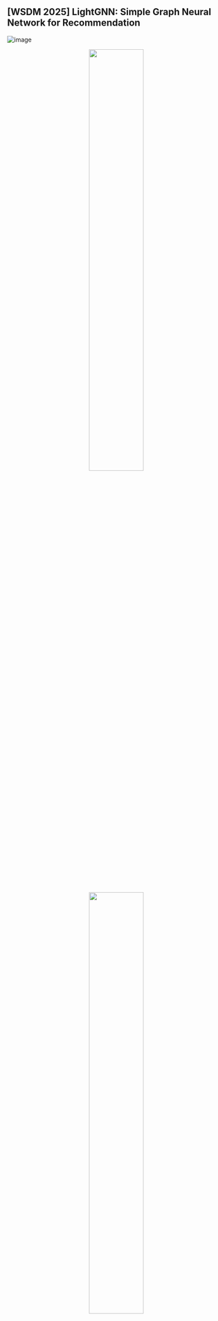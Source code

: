 ## [WSDM 2025] LightGNN: Simple Graph Neural Network for Recommendation

![image](https://github.com/user-attachments/assets/9ddc22ff-96f3-4fc2-874f-9af87a91a8a3)


<div align="center">
<img src=https://github.com/user-attachments/assets/8e6220a5-23c0-435e-a508-78e2045b5ac0 width=50% />
</div>
<center class="half">
    <img src=https://github.com/user-attachments/assets/8e6220a5-23c0-435e-a508-78e2045b5ac0 width=50% /> <img src=https://github.com/user-attachments/assets/9ddc22ff-96f3-4fc2-874f-9af87a91a8a3 width=50% />
</center>

![image](https://github.com/user-attachments/assets/86c731fc-c44e-4b6b-ac4b-3f87748c476c)


## 1. Abstract
Graph neural networks (GNNs) have demonstrated superior performance in collaborative recommendation through their ability to conduct high-order representation smoothing, effectively capturing structural information within users' interaction patterns. However, existing GNN paradigms face significant challenges in scalability and robustness when handling large-scale, noisy, and real-world datasets. To address these challenges, we present LightGNN, a lightweight and distillation-based GNN pruning framework designed to substantially reduce model complexity while preserving essential collaboration modeling capabilities. Our LightGNN framework introduces a computationally efficient pruning module that adaptively identifies and removes redundant edges and embedding entries for model compression. The framework is guided by a resource-friendly hierarchical knowledge distillation objective, whose intermediate
layer augments the observed graph to maintain performance, particularly in high-rate compression scenarios. Extensive experiments on public datasets demonstrate LightGNN's effectiveness, significantly improving both computational efficiency and recommendation accuracy. Notably, LightGNN achieves an 80% reduction in edge count and 90% reduction in embedding entries while maintaining performance comparable to more complex state-of-the-art baselines. The implementation of our LightGNN model is available at the github repository: https://github.com/HKUDS/LightGNN.



## 2. Requirements

```
python == 3.9

pytorch == 1.12.1

torch-sparse == 0.6.15

torch-scatter == 2.0.9

scipy == 1.9.3
```
Please refer to *develop-environment.md* for more details on the development environment.

## Quick Start

After preparing the development environment, we provide trained checkpoints of the teacher model and intermediate model based on the Gowalla dataset as examples to facilitate your quick start. Once the development environment is set up, you can run the following commands to quickly obtain the final student model of pruned LightGNN.


```
python Main.py \
    --dataset='gowalla' \
    --mask_epoch=300 \ ## 300 is an example; increase it for better recommendation performance 
    --lr=0.001 \
    --reg=1e-8 \
    --latdim=64 \
    --gnn_layer=2 \
    --adj_aug=True \
    --adj_aug_layer=1 \ # Necessary for obtaining the final student
    --use_adj_mask_aug=True \ # Necessary for obtaining the final student
    --use_SM_edgeW2aug=True \ # Necessary for obtaining the final student
    --adj_mask_aug1=0.05 \
    --adj_mask_aug2=1.0 \
    --use_mTea2drop_edges=True \
    --use_tea2drop_edges=False  \
    --PRUNING_START=1 \
    --PRUNING_END=13 \
    --model_save_path=./outModels/gowalla/example1/ \
    --his_save_path=./outModels/gowalla/example1/ \
    --middle_teacher_model=./inModels/gowalla/intermediate_KD_model_layer2_dim64_gowalla.mod \
    --distill_from_middle_model=True \
    --distill_from_teacher_model=False \
    --train_middle_model=False \
    --pruning_percent_adj=0.15 \
    --pruning_percent_emb=0.02 | tee ./logs/student_gowalla_example1_log
```

## 2.1 Train the original teacher model 
```
python pretrainTeacher.py \
    --dataset=$dataset \
    --epoch_tea=$epoch_tea \ 
    --lr=$learning_rate_tea \
    --latdim=$dim \
    --gnn_layer=$layer_tea \
    --reg=$decay_weight_tea \
    --model_save_path=$tea_save_path  \
    --his_save_path=$tea_record_save_path  | tee ./logs/teacher_log
```

## 2.2 Train the intermediate KD layer (supervised by the original teacher) as the final teacher model
```
 python Main.py \
    --dataset=$dataset \
    --mask_epoch=$intermediate_train_epoch \
    --lr=$intermediate_train_lr \
    --reg=$intermediate_train_reg \
    --latdim=$dim \
    --gnn_layer=$intermediate_layer \
    --adj_aug=True \
    --adj_aug_layer=1 \
    --use_adj_mask_aug=False \
    --use_SM_edgeW2aug=False  \
    --PRUNING_START=1 \
    --PRUNING_END=1   \
    --model_save_path=$intermediate_mod_path \
    --his_save_path=$intermediate_record \
    --teacher_model=$tea_save_path \
    --distill_from_middle_model=False \
    --distill_from_teacher_model=True \
    --train_middle_model=True | tee ./logs/intermediate_log
```

## 2.3 Train the student model (supervised by the intermediate model)
```
python Main.py \
    --dataset=$dataset \
    --mask_epoch=$stu_epoch \
    --lr=$stu_lr \
    --reg=$stu_reg \
    --latdim=$dim \
    --gnn_layer=$stu_layer \
    --adj_aug=True \
    --adj_aug_layer=1 \
    --use_adj_mask_aug=True \
    --use_SM_edgeW2aug=True \
    --adj_mask_aug1=$adj_mask_aug1 \
    --adj_mask_aug2=$adj_mask_aug2 \
    --use_mTea2drop_edges=True \
    --use_tea2drop_edges=False  \
    --PRUNING_START=1 \
    --PRUNING_END=$pruning_epoch \
    --model_save_path=$student_model_save_path \
    --his_save_path=$stu_record_path \
    --middle_teacher_model=$intermediate_mod_path \
    --distill_from_middle_model=True \
    --distill_from_teacher_model=False \
    --train_middle_model=False \
    --pruning_percent_adj=$edge_pruning_ratio_per_step \
    --pruning_percent_emb=$embedding_pruning_ratio_per_step | tee ./logs/student_log
```
# Supplementary Material
See "**Supplementary Material.pdf**" for __more test results__ of *additional state-of-the-art baseline models* on additional datasets

